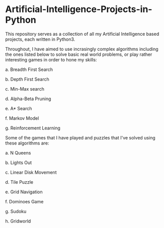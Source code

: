 # Artificial-Intelligence-Projects-in-Python

This repository serves as a collection of all my Artificial Intelligence based projects, each written in Python3. 

Throughout, I have aimed to use incrasingly complex algorithms including the ones listed below to solve basic real world problems, or play rather interesting games in order to hone my skills: 

a. Breadth First Search

b. Depth First Search 

c. Min-Max search

d. Alpha-Beta Pruning

e. A* Search 

f. Markov Model

g. Reinforcement Learning

Some of the games that I have played and puzzles that I've solved using these algorithms are: 

a. N Queens

b. Lights Out

c. Linear Disk Movement

d. Tile Puzzle

e. Grid Navigation

f. Dominoes Game

g. Sudoku

h. Gridworld
